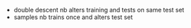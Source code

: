 - double descent nb alters training and tests on same test set
- samples nb trains once and alters test set